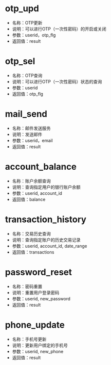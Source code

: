 # otp_upd
- 名称：OTP更新
- 说明：可以进行OTP（一次性密码）的开启或关闭
- 参数：userid，otp_flg
- 返回值：result

# otp_sel
- 名称：OTP查询
- 说明：可以进行OTP（一次性密码）状态的查询
- 参数：userid
- 返回值：otp_flg

# mail_send
- 名称：邮件发送服务
- 说明：发送邮件
- 参数：userid，email
- 返回值：result

# account_balance
- 名称：账户余额查询
- 说明：查询指定用户的银行账户余额
- 参数：userid, account_id
- 返回值：balance

# transaction_history
- 名称：交易历史查询
- 说明：查询指定账户的历史交易记录
- 参数：userid, account_id, date_range
- 返回值：transactions

# password_reset
- 名称：密码重置
- 说明：重置用户登录密码
- 参数：userid, new_password
- 返回值：result

# phone_update
- 名称：手机号更新
- 说明：更新用户绑定的手机号
- 参数：userid, new_phone
- 返回值：result 